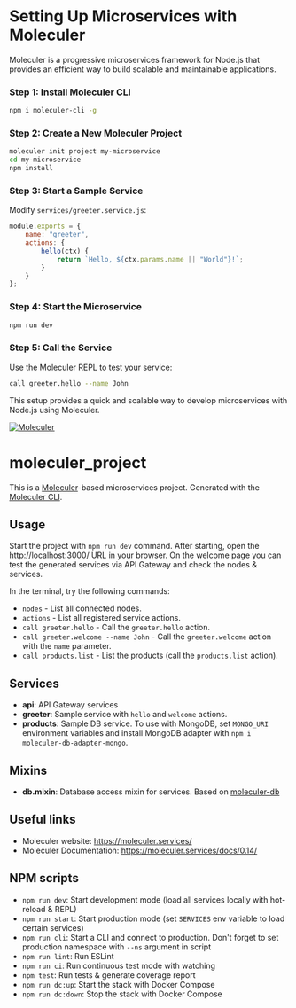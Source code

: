 # Setting Up Microservices with Moleculer

Moleculer is a progressive microservices framework for Node.js that provides an efficient way to build scalable and maintainable applications.

### Step 1: Install Moleculer CLI
```sh
npm i moleculer-cli -g
```

### Step 2: Create a New Moleculer Project
```sh
moleculer init project my-microservice
cd my-microservice
npm install
```

### Step 3: Start a Sample Service
Modify `services/greeter.service.js`:
```javascript
module.exports = {
    name: "greeter",
    actions: {
        hello(ctx) {
            return `Hello, ${ctx.params.name || "World"}!`;
        }
    }
};
```

### Step 4: Start the Microservice
```sh
npm run dev
```

### Step 5: Call the Service
Use the Moleculer REPL to test your service:
```sh
call greeter.hello --name John
```

This setup provides a quick and scalable way to develop microservices with Node.js using Moleculer.



[![Moleculer](https://badgen.net/badge/Powered%20by/Moleculer/0e83cd)](https://moleculer.services)

# moleculer_project
This is a [Moleculer](https://moleculer.services/)-based microservices project. Generated with the [Moleculer CLI](https://moleculer.services/docs/0.14/moleculer-cli.html).

## Usage
Start the project with `npm run dev` command. 
After starting, open the http://localhost:3000/ URL in your browser. 
On the welcome page you can test the generated services via API Gateway and check the nodes & services.

In the terminal, try the following commands:
- `nodes` - List all connected nodes.
- `actions` - List all registered service actions.
- `call greeter.hello` - Call the `greeter.hello` action.
- `call greeter.welcome --name John` - Call the `greeter.welcome` action with the `name` parameter.
- `call products.list` - List the products (call the `products.list` action).


## Services
- **api**: API Gateway services
- **greeter**: Sample service with `hello` and `welcome` actions.
- **products**: Sample DB service. To use with MongoDB, set `MONGO_URI` environment variables and install MongoDB adapter with `npm i moleculer-db-adapter-mongo`.

## Mixins
- **db.mixin**: Database access mixin for services. Based on [moleculer-db](https://github.com/moleculerjs/moleculer-db#readme)


## Useful links

* Moleculer website: https://moleculer.services/
* Moleculer Documentation: https://moleculer.services/docs/0.14/

## NPM scripts

- `npm run dev`: Start development mode (load all services locally with hot-reload & REPL)
- `npm run start`: Start production mode (set `SERVICES` env variable to load certain services)
- `npm run cli`: Start a CLI and connect to production. Don't forget to set production namespace with `--ns` argument in script
- `npm run lint`: Run ESLint
- `npm run ci`: Run continuous test mode with watching
- `npm test`: Run tests & generate coverage report
- `npm run dc:up`: Start the stack with Docker Compose
- `npm run dc:down`: Stop the stack with Docker Compose
